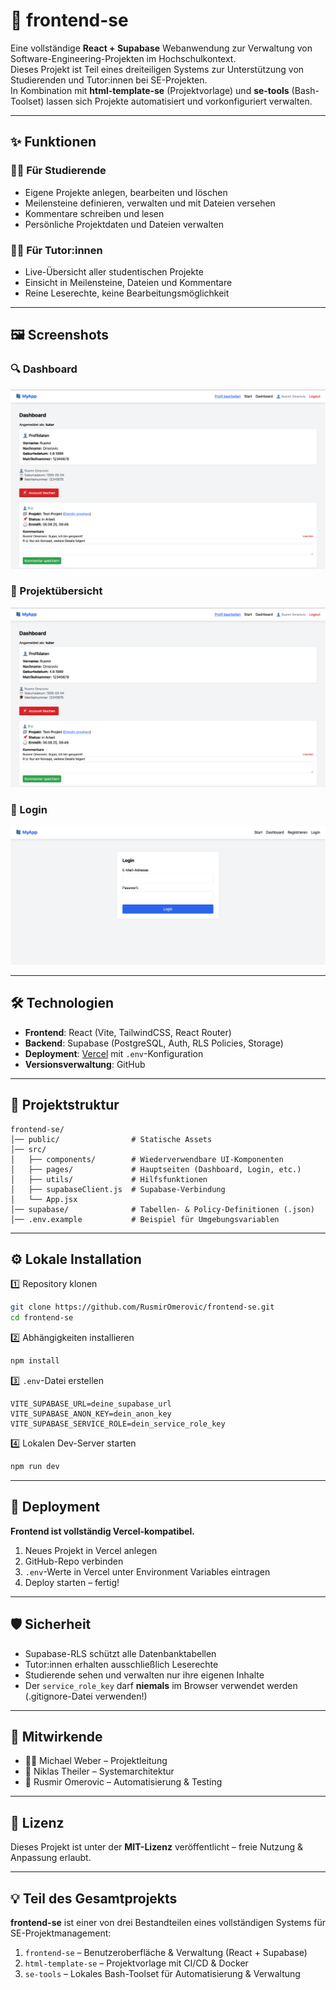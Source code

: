 
# 📌 frontend-se

Eine vollständige **React + Supabase** Webanwendung zur Verwaltung von Software-Engineering-Projekten im Hochschulkontext.  
Dieses Projekt ist Teil eines dreiteiligen Systems zur Unterstützung von Studierenden und Tutor:innen bei SE-Projekten.  
In Kombination mit **html-template-se** (Projektvorlage) und **se-tools** (Bash-Toolset) lassen sich Projekte automatisiert und vorkonfiguriert verwalten.

---

## ✨ Funktionen

### 👩‍🎓 Für Studierende
- Eigene Projekte anlegen, bearbeiten und löschen
- Meilensteine definieren, verwalten und mit Dateien versehen
- Kommentare schreiben und lesen
- Persönliche Projektdaten und Dateien verwalten

### 👨‍🏫 Für Tutor:innen
- Live-Übersicht aller studentischen Projekte
- Einsicht in Meilensteine, Dateien und Kommentare
- Reine Leserechte, keine Bearbeitungsmöglichkeit

---

## 🖼️ Screenshots

### 🔍 Dashboard
![Dashboard](./screenshots/Dashboard.png)

### 🧩 Projektübersicht
![Projekt Detail](./screenshots/Dashboard.png)

### 🔐 Login
![Login](./screenshots/Login.png)

---

## 🛠️ Technologien

- **Frontend**: React (Vite, TailwindCSS, React Router)
- **Backend**: Supabase (PostgreSQL, Auth, RLS Policies, Storage)
- **Deployment**: [Vercel](https://vercel.com/) mit `.env`-Konfiguration
- **Versionsverwaltung**: GitHub

---

## 📂 Projektstruktur

```plaintext
frontend-se/
│── public/                # Statische Assets
│── src/
│   ├── components/        # Wiederverwendbare UI-Komponenten
│   ├── pages/             # Hauptseiten (Dashboard, Login, etc.)
│   ├── utils/             # Hilfsfunktionen
│   ├── supabaseClient.js  # Supabase-Verbindung
│   └── App.jsx
│── supabase/              # Tabellen- & Policy-Definitionen (.json)
│── .env.example           # Beispiel für Umgebungsvariablen
```

---

## ⚙️ Lokale Installation

1️⃣ Repository klonen  
```bash
git clone https://github.com/RusmirOmerovic/frontend-se.git
cd frontend-se
```

2️⃣ Abhängigkeiten installieren  
```bash
npm install
```

3️⃣ `.env`-Datei erstellen  
```env
VITE_SUPABASE_URL=deine_supabase_url
VITE_SUPABASE_ANON_KEY=dein_anon_key
VITE_SUPABASE_SERVICE_ROLE=dein_service_role_key
```

4️⃣ Lokalen Dev-Server starten  
```bash
npm run dev
```

---

## 🚀 Deployment

**Frontend ist vollständig Vercel-kompatibel.**

1. Neues Projekt in Vercel anlegen  
2. GitHub-Repo verbinden  
3. `.env`-Werte in Vercel unter Environment Variables eintragen  
4. Deploy starten – fertig!

---

## 🛡️ Sicherheit

- Supabase-RLS schützt alle Datenbanktabellen
- Tutor:innen erhalten ausschließlich Leserechte
- Studierende sehen und verwalten nur ihre eigenen Inhalte
- Der `service_role_key` darf **niemals** im Browser 
  verwendet werden (.gitignore-Datei verwenden!)

---

## 👥 Mitwirkende

- 👨‍💻 Michael Weber – Projektleitung  
- 🧩 Niklas Theiler – Systemarchitektur  
- 🔧 Rusmir Omerovic – Automatisierung & Testing

---

## 📄 Lizenz

Dieses Projekt ist unter der **MIT-Lizenz** veröffentlicht – freie Nutzung & Anpassung erlaubt.

---

## 💡 Teil des Gesamtprojekts

**frontend-se** ist einer von drei Bestandteilen eines vollständigen Systems für SE-Projektmanagement:

1. `frontend-se` – Benutzeroberfläche & Verwaltung (React + Supabase)  
2. `html-template-se` – Projektvorlage mit CI/CD & Docker  
3. `se-tools` – Lokales Bash-Toolset für Automatisierung & Verwaltung
